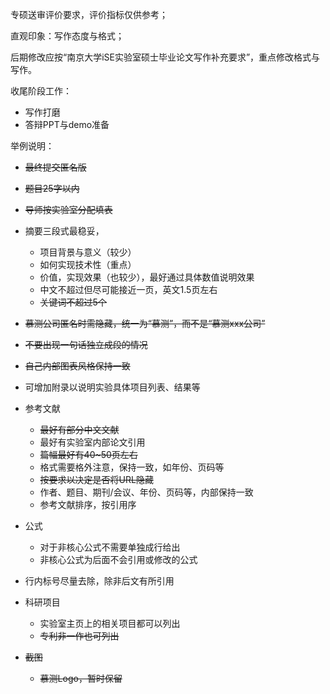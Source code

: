 专硕送审评价要求，评价指标仅供参考；

直观印象：写作态度与格式；

后期修改应按“南京大学iSE实验室硕士毕业论文写作补充要求”，重点修改格式与写作。

收尾阶段工作：

- 写作打磨
- 答辩PPT与demo准备



举例说明：

- ~~最终提交匿名版~~

- ~~题目25字以内~~
- ~~导师按实验室分配填表~~
- 摘要三段式最稳妥，
  - 项目背景与意义（较少）
  - 如何实现技术性（重点）
  - 价值，实现效果（也较少），最好通过具体数值说明效果
  - 中文不超过但尽可能接近一页，英文1.5页左右
  - ~~关键词不超过5个~~
- ~~慕测公司匿名时需隐藏，统一为“慕测”，而不是“慕测xxx公司”~~
- ~~不要出现一句话独立成段的情况~~
- ~~自己内部图表风格保持一致~~
- 可增加附录以说明实验具体项目列表、结果等
- 参考文献
  - ~~最好有部分中文文献~~
  - 最好有实验室内部论文引用
  - ~~篇幅最好有40~50页左右~~
  - 格式需要格外注意，保持一致，如年份、页码等
  - ~~按要求以决定是否将URL隐藏~~
  - 作者、题目、期刊/会议、年份、页码等，内部保持一致
  - 参考文献排序，按引用序
- 公式
  - 对于非核心公式不需要单独成行给出
  - 非核心公式为后面不会引用或修改的公式
- 行内标号尽量去除，除非后文有所引用
- 科研项目
  - 实验室主页上的相关项目都可以列出
  - ~~专利非一作也可列出~~
- ~~截图~~
  - ~~慕测Logo，暂时保留~~













